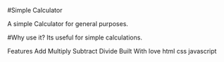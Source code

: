 #Simple Calculator

A simple Calculator for general purposes.

#Why use it?
Its useful for simple calculations.

Features
Add
Multiply
Subtract
Divide
Built With
love
html
css
javascript
